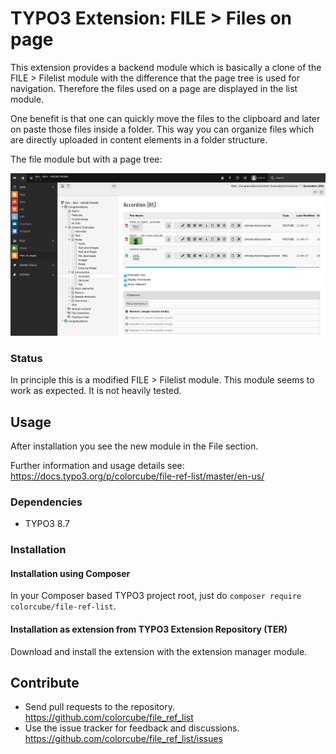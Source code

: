 # TYPO3 Extension: FILE > Files on page

This extension provides a backend module which is basically a clone of the FILE > Filelist module with the difference
that the page tree is used for navigation. Therefore the files used on a page are displayed in the list module.

One benefit is that one can quickly move the files to the clipboard and later on paste those files inside a folder. 
This way you can organize files which are directly uploaded in content elements in a folder structure. 

The file module but with a page tree:

![Module Screenshot](Documentation/Images/screenshot.png?raw=true "The file Module but with a page tree")

### Status ###

In principle this is a modified FILE > Filelist module. This module seems to work as expected. It is not heavily tested.


## Usage

After installation you see the new module in the File section.

Further information and usage details see: https://docs.typo3.org/p/colorcube/file-ref-list/master/en-us/

### Dependencies

* TYPO3 8.7

### Installation

#### Installation using Composer

In your Composer based TYPO3 project root, just do `composer require colorcube/file-ref-list`. 

#### Installation as extension from TYPO3 Extension Repository (TER)

Download and install the extension with the extension manager module.

## Contribute

- Send pull requests to the repository. <https://github.com/colorcube/file_ref_list>
- Use the issue tracker for feedback and discussions. <https://github.com/colorcube/file_ref_list/issues>